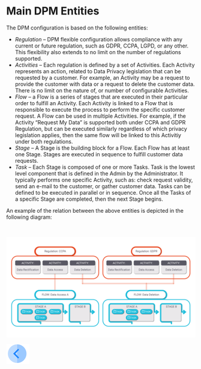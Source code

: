 # Main DPM Entities

The DPM configuration is based on the following entities: 

- <i>Regulation</i> – DPM flexible configuration allows compliance with any current or future regulation, such as GDPR, CCPA, LGPD, or any other. This flexibility also extends to no limit on the number of regulations supported.  
- <i>Activities</i> – Each regulation is defined by a set of Activities. Each Activity represents an action, related to Data Privacy legislation that can be requested by a customer. For example, an Activity may be a request to provide the customer with data or a request to delete the customer data. There is no limit on the nature of, or number of configurable Activities. 
- <i>Flow</i> – a Flow is a series of stages that are executed in their particular order to fulfill an Activity. Each Activity is linked to a Flow that is responsible to execute the process to perform the  specific customer request. A Flow can be used in multiple Activities. For example, if the Activity “Request My Data” is supported both under CCPA and GDPR Regulation, but can be executed similarly regardless of which privacy legislation applies, then the same flow will be linked to this Activitiy under both regulations.
- <i>Stage</i> – A Stage is the building block for a Flow. Each Flow has at least one Stage. Stages are executed in sequence to fulfill customer data requests. 
- <i>Task</i> – Each Stage is composed of one or more Tasks. Task is the lowest level component that is defined in the Admin by the Administrator. It typically performs one specific Activity, such as: check request validity, send an e-mail to the customer, or gather customer data. Tasks can be defined to be executed in parallel or in sequence. Once all the Tasks of a specific Stage are completed, then the next Stage begins.

An example of the relation between the above entities is depicted in the following diagram: 

​                

![Flowchart](/articles/DPM/images/entities1.png)





[![Previous](/articles/DPM/images/Previous.png)](/articles/DPM/01_DPM_Overview/02_DPM_Overview.md)
